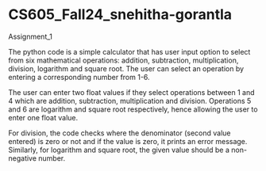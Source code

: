 # CS605_Fall24_snehitha-gorantla
 Assignment_1
 
The python code is a simple calculator that has user input option to select from six mathematical operations: addition, subtraction, multiplication, division, logarithm and square root. The user can select an operation by entering a corresponding number from 1-6. 

The user can enter two float values if they select operations between 1 and 4 which are addition, subtraction, multiplication and division. Operations 5 and 6 are logarithm and square root respectively, hence allowing the user to enter one float value.

For division, the code checks where the denominator (second value entered) is zero or not and if the value is zero, it prints an error message. Similarly, for logarithm and square root, the given value should be a non-negative number.
